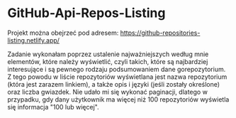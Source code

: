 # GitHub-Api-Repos-Listing

Projekt można obejrzeć pod adresem: https://github-repositories-listing.netlify.app/

Zadanie wykonałam poprzez ustalenie najważniejszych według mnie elementów, które należy wyświetlić, czyli takich, które są najbardziej interesujące i są pewnego rodzaju podsumowaniem dane gorepozytorium.
Z tego powodu w liście repozytoriów wyświetlana jest nazwa repozytorium (która jest zarazem linkiem), a także opis i języki (jeśli zostały określone) oraz liczba gwiazdek.
Nie udało mi się wykonać paginacji, dlatego w przypadku, gdy dany użytkownik ma więcej niż 100 repozytoriów wyświetla się informacja "100 lub więcej".
